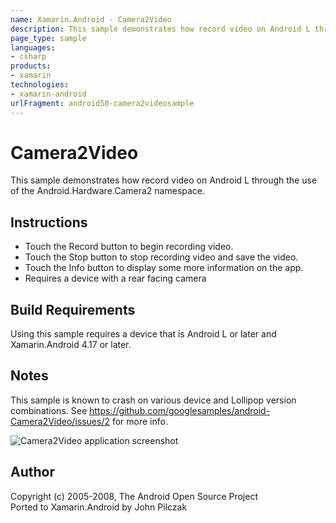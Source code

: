 ```yaml
---
name: Xamarin.Android - Camera2Video
description: This sample demonstrates how record video on Android L through the use of the Android.Hardware.Camera2 namespace. Instructions Touch the Record...
page_type: sample
languages:
- csharp
products:
- xamarin
technologies:
- xamarin-android
urlFragment: android50-camera2videosample
---
```

# Camera2Video
This sample demonstrates how record video on Android L through the use of the Android.Hardware.Camera2 namespace.

## Instructions

* Touch the Record button to begin recording video.
* Touch the Stop button to stop recording video and save the video.
* Touch the Info button to display some more information on the app.
* Requires a device with a rear facing camera

## Build Requirements
Using this sample requires a device that is Android L or later and Xamarin.Android 4.17 or later.

## Notes
This sample is known to crash on various device and Lollipop version combinations. See https://github.com/googlesamples/android-Camera2Video/issues/2 for more info.

![Camera2Video application screenshot](Screenshots/info.png "Camera2Video application screenshot")

## Author
Copyright (c) 2005-2008, The Android Open Source Project  
Ported to Xamarin.Android by John Pilczak
